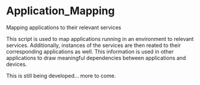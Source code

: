 # Application_Mapping
Mapping applications to their relevant services

This script is used to map applications running in an environment to relevant services. Additionally, instances of the services are then reated to
their corresponding applications as well. This information is used in other applications to draw meaningful dependencies between applications and
devices.

This is still being developed... more to come.
